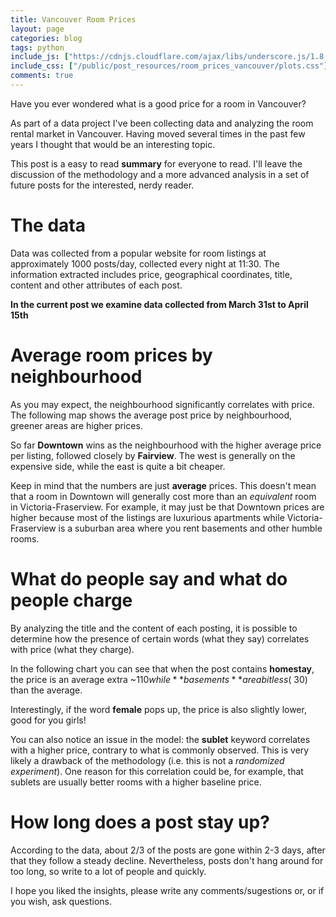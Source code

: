 ```yaml
---
title: Vancouver Room Prices
layout: page
categories: blog
tags: python
include_js: ["https://cdnjs.cloudflare.com/ajax/libs/underscore.js/1.8.2/underscore-min.js", "http://d3js.org/d3.v3.min.js", "http://d3js.org/topojson.v1.min.js", "http://d3js.org/queue.v1.min.js", "http://d3js.org/colorbrewer.v1.min.js", "/public/post_resources/room_prices_vancouver/plots.js"]
include_css: ["/public/post_resources/room_prices_vancouver/plots.css"]
comments: true
---
```


Have you ever wondered what is a good price for a room in Vancouver?

As part of a data project I've been collecting data and analyzing the room rental market
in Vancouver. Having moved several times in the past few years I thought that
would be an interesting topic.

This post is a easy to read **summary** for everyone to read. I'll leave
the discussion of the methodology and a more advanced analysis in a set of future posts
for the interested, nerdy reader.

# The data

Data was collected from a popular website for room listings at approximately 1000 posts/day,
collected every night at 11:30. The information extracted includes price, geographical coordinates, title, content
and other attributes of each post.

**In the current post we examine data collected from March 31st to April 15th**

# Average room prices by neighbourhood

As you may expect, the neighbourhood significantly correlates with price.
The following map shows the average post price by neighbourhood, greener areas
are higher prices.

So far **Downtown** wins as the neighbourhood with the higher average price per listing,
followed closely by **Fairview**. The west is generally on the expensive side, while
the east is quite a bit cheaper.

<div id="numbyneigh" class='plot'>
<script>
  $(document).ready( function () { numByNeigh();} );
</script>
</div>

Keep in mind that the numbers are just **average** prices. This doesn't mean that a
room in Downtown will generally cost more than an *equivalent* room in Victoria-Fraserview.
For example, it may just be that Downtown prices are higher because most of the listings
are luxurious apartments while Victoria-Fraserview is a suburban area where you rent
basements and other humble rooms.

# What do people say and what do people charge

By analyzing the title and the content of each posting, it is possible to determine
how the presence of certain words (what they say) correlates with price (what they charge).

In the following chart you can see that when the post contains **homestay**,
the price is an average extra ~$110 while **basements** are a bit less (~$30)
than the average.

Interestingly, if the word **female** pops up, the price is also slightly lower,
good for you girls!

<div id="popularKeywords" class='center plot' style='max-width: 800px;'>
<script>
  $(document).ready( function () { popularKeywords(); });
</script>
</div>

You can also notice an issue in the model: the **sublet** keyword correlates with a higher price,
contrary to what is commonly observed. This is very likely a drawback of the
methodology (i.e. this is not a *randomized experiment*). One reason for this correlation
could be, for example, that sublets are usually better rooms with a higher
baseline price.

# How long does a post stay up?

According to the data, about 2/3 of the posts are gone within 2-3 days,
after that they follow a steady decline.
Nevertheless, posts don't hang around for too long, so write to a lot of people
and quickly.

<div id="postFrequency" class='center plot' style='max-width: 800px;'>
<script>
$(document).ready( function () { postFrequency(); } );
</script>
</div>


I hope you liked the insights, please write any comments/sugestions or, or if you
wish, ask questions.
